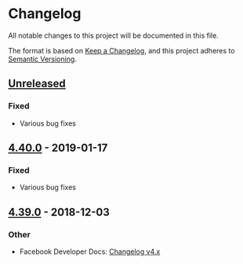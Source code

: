 # Changelog

All notable changes to this project will be documented in this file.

The format is based on [Keep a Changelog](https://keepachangelog.com/en/1.0.0/),
and this project adheres to [Semantic Versioning](https://semver.org/spec/v2.0.0.html).

## [Unreleased]

### Fixed

- Various bug fixes

## [4.40.0] - 2019-01-17

### Fixed

- Various bug fixes

## [4.39.0] - 2018-12-03

### Other

- Facebook Developer Docs: [Changelog v4.x](https://developers.facebook.com/docs/android/change-log-4x)

<!-- Links -->

[Unreleased]: https://github.com/facebook/facebook-android-sdk/compare/sdk-version-4.40.0...HEAD
[4.40.0]: https://github.com/facebook/facebook-android-sdk/compare/sdk-version-4.39.0...sdk-version-4.40.0
[4.39.0]: https://github.com/facebook/facebook-android-sdk/compare/sdk-version-4.0.0...sdk-version-4.39.0
